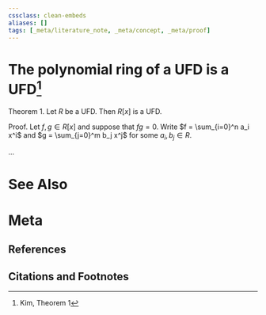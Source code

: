 ```yaml
---
cssclass: clean-embeds
aliases: []
tags: [_meta/literature_note, _meta/concept, _meta/proof]
---
```

# The polynomial ring of a UFD is a UFD[^1]

Theorem 1. Let $R$ be a UFD. Then $R[x]$ is a UFD.

Proof. Let $f,g \in R[x]$ and suppose that $fg = 0$. Write $f = \sum_{i=0}^n a_i x^i$ and $g = \sum_{j=0}^m b_j x^j$ for some $a_i,b_j \in R$.

...

# See Also

# Meta
## References

## Citations and Footnotes
[^1]: Kim, Theorem 1